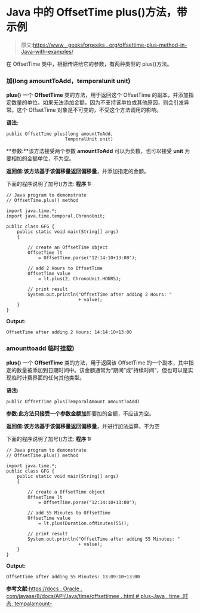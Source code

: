 # Java 中的 OffsetTime plus()方法，带示例

> 原文:[https://www . geeksforgeeks . org/offsettime-plus-method-in-Java-with-examples/](https://www.geeksforgeeks.org/offsettime-plus-method-in-java-with-examples/)

在 OffsetTime 类中，根据传递给它的参数，有两种类型的 plus()方法。

### 加(long amountToAdd，temporalunit unit)

**plus()** 一个 **OffsetTime** 类的方法，用于返回这个 OffsetTime 的副本，并添加指定数量的单位。如果无法添加金额，因为不支持该单位或其他原因，则会引发异常。这个 OffsetTime 对象是不可变的，不受这个方法调用的影响。

**语法:**

```
public OffsetTime plus(long amountToAdd,
                      TemporalUnit unit)

```

**参数:**该方法接受两个参数 **amountToAdd** 可以为负数，也可以接受 **unit** 为要相加的金额单位，不为空。

**返回值:**该方法基于该偏移量返回**偏移量**，并添加指定的金额。

下面的程序说明了加号()方法:
**程序 1:**

```
// Java program to demonstrate
// OffsetTime.plus() method

import java.time.*;
import java.time.temporal.ChronoUnit;

public class GFG {
    public static void main(String[] args)
    {

        // create an OffsetTime object
        OffsetTime lt
            = OffsetTime.parse("12:14:10+13:00");

        // add 2 Hours to OffsetTime
        OffsetTime value
            = lt.plus(2, ChronoUnit.HOURS);

        // print result
        System.out.println("OffsetTime after adding 2 Hours: "
                           + value);
    }
}
```

**Output:**

```
OffsetTime after adding 2 Hours: 14:14:10+13:00

```

### amounttoadd 临时挂载)

**plus()** 一个 **OffsetTime** 类的方法，用于返回该 OffsetTime 的一个副本，其中指定的数量被添加到日期时间中。该金额通常为“期间”或“持续时间”，但也可以是实现临时计费界面的任何其他类型。

**语法:**

```
public OffsetTime plus(TemporalAmount amountToAdd)

```

**参数:**此方法只接受一个参数**金额加**即要加的金额，不应该为空。

**返回值:**该方法基于该偏移量返回**偏移量**，并进行加法运算，不为空

下面的程序说明了加号()方法:
**程序 1:**

```
// Java program to demonstrate
// OffsetTime.plus() method

import java.time.*;
public class GFG {
    public static void main(String[] args)
    {

        // create a OffsetTime object
        OffsetTime lt
            = OffsetTime.parse("12:14:10+13:00");

        // add 55 Minutes to OffsetTime
        OffsetTime value
            = lt.plus(Duration.ofMinutes(55));

        // print result
        System.out.println("OffsetTime after adding 55 Minutes: "
                           + value);
    }
}
```

**Output:**

```
OffsetTime after adding 55 Minutes: 13:09:10+13:00

```

**参考文献:**[https://docs . Oracle . com/javase/8/docs/API/Java/time/offsettimee . html # plus-Java . time .时态. tempalamount-](https://docs.oracle.com/javase/8/docs/api/java/time/OffsetTime.html#plus-java.time.temporal.TemporalAmount-)